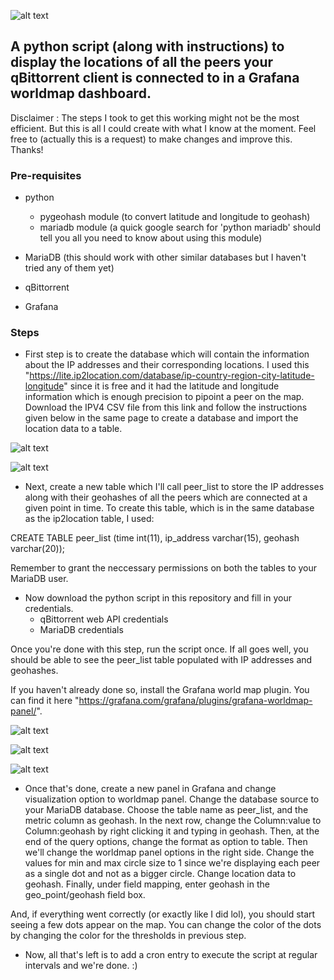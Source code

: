 ![alt text](https://github.com/Roadeo/qbittorrent-peers-location-grafana/blob/main/worldmap.PNG)

<h2>A python script (along with instructions) to display the locations of all the peers your qBittorrent client is connected to in a Grafana worldmap dashboard.</h2>

Disclaimer : The steps I took to get this working might not be the most efficient. But this is all I could create with what I know at the moment. Feel free to (actually this is a request) to make changes and improve this. Thanks!

<h3>Pre-requisites</h3>

* python
	* pygeohash module (to convert latitude and longitude to geohash)
	* mariadb module (a quick google search for 'python mariadb' should tell you all you need to know about using this module)

* MariaDB (this should work with other similar databases but I haven't tried any of them yet)

* qBittorrent

* Grafana

<h3>Steps</h3>

* First step is to create the database which will contain the information about the IP addresses and their corresponding locations. I used this "https://lite.ip2location.com/database/ip-country-region-city-latitude-longitude" since it is free and it had the latitude and longitude information which is enough precision to pipoint a peer on the map. Download the IPV4 CSV file from this link and follow the instructions given below in the same page to create a database and import the location data to a table.

![alt text](https://github.com/Roadeo/qbittorrent-peers-location-grafana/blob/main/ip2locationdb.PNG)

![alt text](https://github.com/Roadeo/qbittorrent-peers-location-grafana/blob/main/peer_list.PNG)

* Next, create a new table which I'll call peer_list to store the IP addresses along with their geohashes of all the peers which are connected at a given point in time. To create this table, which is in the same database as the ip2location table, I used:

CREATE TABLE peer_list (time int(11), ip_address varchar(15), geohash varchar(20));

Remember to grant the neccessary permissions on both the tables to your MariaDB user.	

* Now download the python script in this repository and fill in your credentials.
	* qBittorrent web API credentials
	* MariaDB credentials

Once you're done with this step, run the script once. If all goes well, you should be able to see the peer_list table populated with IP addresses and geohashes.

If you haven't already done so, install the Grafana world map plugin. You can find it here "https://grafana.com/grafana/plugins/grafana-worldmap-panel/".

![alt text](https://github.com/Roadeo/qbittorrent-peers-location-grafana/blob/main/query.PNG)

![alt text](https://github.com/Roadeo/qbittorrent-peers-location-grafana/blob/main/worldmap_settings_1.PNG)

![alt text](https://github.com/Roadeo/qbittorrent-peers-location-grafana/blob/main/worldmap_settings_2.PNG)

* Once that's done, create a new panel in Grafana and change visualization option to worldmap panel. Change the database source to your MariaDB database. Choose the table name as peer_list, and the metric column as geohash. In the next row, change the Column:value to Column:geohash by right clicking it and typing in geohash. Then, at the end of the query options, change the format as option to table. Then we'll change the worldmap panel options in the right side. Change the values for min and max circle size to 1 since we're displaying each peer as a single dot and not as a bigger circle. Change location data to geohash. Finally, under field mapping, enter geohash in the geo_point/geohash field box.

And, if everything went correctly (or exactly like I did lol), you should start seeing a few dots appear on the map. You can change the color of the dots by changing the color for the thresholds in previous step.

* Now, all that's left is to add a cron entry to execute the script at regular intervals and we're done. :)
